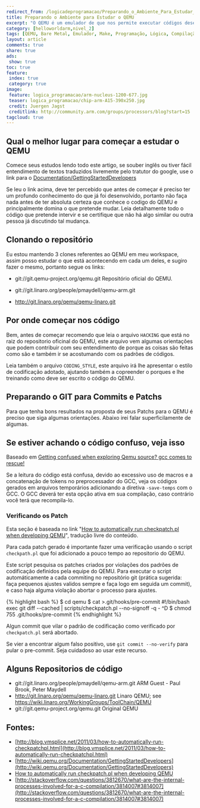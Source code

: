 ```yaml
---
redirect_from: /logicadeprogramacao/Preparando_o_Ambiente_Para_Estudar_o_QEMU/
title: Preparando o Ambiente para Estudar o QEMU
excerpt: "O QEMU é um emulador de que nos permite executar códigos desenvolvidos para determinados processadores em outros, por exemplo tendo um código desenvolvido para ARM posso executa-lo em uma maquina i386, porém em muitos casos é preciso o respectivo sistema operacional. Neste estudo estarei propondo estudos com QEMU para uso da arquitetura Cortex-M na modalidade BareMetal e no máximo com RTOS como FreeRTOS"
category: [helloworldarm,nivel_2]
tags: [QEMU, Bare Metal, Emulador, Make, Programação, Lógica, Compilação, Scripts, Shell, Ferramentas, Tools, Dicas, Algoritmo, Variáveis Automáticas, Variáveis, Variáveis Mágicas, Visibilidade de Variáveis, i386, ARM, virtualização, hiper-v, simulador]
layout: article
comments: true
share: true
ads:
 show: true
toc: true
feature:
 index: true
 category: true
image:
 feature: logica_programacao/arm-nucleus-1200-677.jpg
 teaser: logica_programacao/chip-arm-A15-390x250.jpg
 credit: Juergen Jagst
 creditlink: http://community.arm.com/groups/processors/blog?start=15
tagcloud: true
---
```


## Qual o melhor lugar para começar a estudar o QEMU

Comece seus estudos lendo todo este artigo, se souber inglês ou tiver
fácil entendimento de textos traduzidos livremente pelo tratutor do
google, use o link para o [Documentation/GettingStartedDevelopers](http://wiki.qemu.org/Documentation/GettingStartedDevelopers)

Se leu o link acima, deve ter percebido que antes de começar é preciso
ter um profundo conhecimento do que já foi desenvolvido, portanto não 
faça nada antes de ter absoluta certeza que conhece o codigo do QEMU 
e principalmente domina o que pretende mudar. Leia detalhamente todo 
o código que pretende intervir e se certifique que não há algo similar 
ou outra pessoa já discutindo tal mudança.

## Clonando o repositório

Eu estou mantendo 3 clones referentes ao QEMU em meu workspace, assim
posso estudar o que está acontecendo em cada um deles, e sugiro fazer
o mesmo, portanto segue os links:

 * git://git.qemu-project.org/qemu.git
   Repositório oficial do QEMU.
   
 * git://git.linaro.org/people/pmaydell/qemu-arm.git
 
 * http://git.linaro.org/qemu/qemu-linaro.git

## Por onde começar nos código

Bem, antes de começar recomendo que leia o arquivo `HACKING`
que está no raiz do repositorio oficinal do QEMU, este
arquivo vem algumas orientações que podem contribuir com seu
entendimento de porque as coisas são feitas como são e também
ir se acostumando com os padrões de códigos.

Leia também o arquivo `CODING_STYLE`, este arquivo irá lhe 
apresentar o estilo de codificação adotado, ajutando também
a copreender o porques e lhe treinando como deve ser escrito 
o código do QEMU.

## Preparando o GIT para Commits e Patchs

Para que tenha bons resultados na proposta de seus Patchs para o QEMU é 
preciso que siga algumas orientações. Abaixo irei falar superficilamente
de algumas.

## Se estiver achando o código confuso, veja isso

Baseado em [Getting confused when exploring Qemu source? gcc comes to rescue!](http://the-hydra.blogspot.com.br/2011/04/getting-confused-when-exploring-qemu.html)

Se a leitura do código está confusa, devido ao excessivo uso de macros
e a concatenação de tokens no preprocessador do GCC, veja os códigos 
gerados em arquivos temporários adicionando a diretiva `-save-temps` 
com o GCC. O GCC deverá ter esta opção ativa em sua compilação, caso 
contrário você terá que recompila-lo.

### Verificando os Patch 

Esta seção é baseada no link "[How to automatically run checkpatch.pl when developing QEMU](http://blog.vmsplice.net/2011/03/how-to-automatically-run-checkpatchpl.html)",
tradução livre do conteúdo.

Para cada patch gerado é importante fazer uma verificação usando o script
`checkpath.pl` que foi adicionado a pouco tempo ao repositorio do QEMU.

Este script pesquisa os patches criados por violações dos padrões de 
codificação definidos pela equipe do QEMU. Para executar o script 
automáticamente a cada commiting no repositório git (prática sugerida:
faça pequenos ajustes validos sempre e faça logo em seguida um commit),
e caso haja alguma violação abortar o processo para ajustes.

{% highlight bash %}
$ cd qemu
$ cat >.git/hooks/pre-commit
#!/bin/bash
exec git diff --cached | scripts/checkpatch.pl --no-signoff -q -
^D
$ chmod 755 .git/hooks/pre-commit
{% endhighlight %}

Algun commit que vilar o padrão de codificação como verificado por 
`checkpatch.pl` será abortado. 

Se vier a encontrar algum falso positivo, use `git commit --no-verify` 
para pular o pre-commit. Seja cuidadoso ao usar este recurso.

## Alguns Repositorios de código


 * git://git.linaro.org/people/pmaydell/qemu-arm.git
   ARM Guest - Paul Brook, Peter Maydell
 * http://git.linaro.org/qemu/qemu-linaro.git
   Linaro QEMU; see https://wiki.linaro.org/WorkingGroups/ToolChain/QEMU
 * git://git.qemu-project.org/qemu.git
   Original QEMU

## Fontes:
 
 * [http://blog.vmsplice.net/2011/03/how-to-automatically-run-checkpatchpl.html](http://blog.vmsplice.net/2011/03/how-to-automatically-run-checkpatchpl.html)
 * [http://wiki.qemu.org/Documentation/GettingStartedDevelopers](http://wiki.qemu.org/Documentation/GettingStartedDevelopers)
 * [How to automatically run checkpatch.pl when developing QEMU](http://blog.vmsplice.net/2011/03/how-to-automatically-run-checkpatchpl.html)
 * [http://stackoverflow.com/questions/3812670/what-are-the-internal-processes-involved-for-a-c-compilation/3814007#3814007](http://stackoverflow.com/questions/3812670/what-are-the-internal-processes-involved-for-a-c-compilation/3814007#3814007)
  